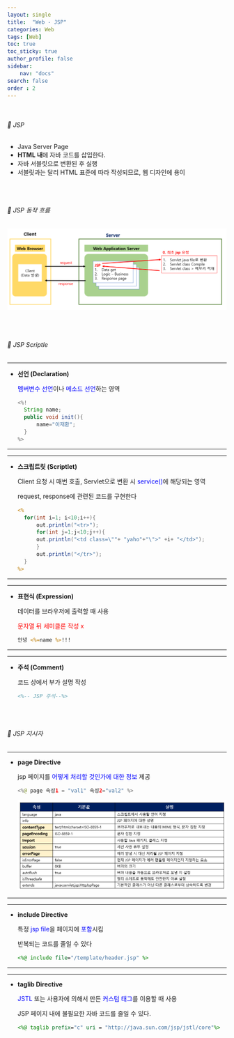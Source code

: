 ```yaml
---
layout: single
title:  "Web - JSP"
categories: Web
tags: [Web]
toc: true
toc_sticky: true
author_profile: false
sidebar:
    nav: "docs"
search: false
order : 2
---
```


<br>

###### 🚥  JSP 

- Java Server Page
- **HTML 내**에 자바 코드를 삽입한다.
- 자바 서블릿으로 변환된 후 실행
- 서블릿과는 달리 HTML 표준에 따라 작성되므로, 웹 디자인에 용이

<br><br>

###### 🚥 JSP 동작 흐름

![image-20220401220947404](../../images/db/2022-04-01-be/image-20220401220947404.png)

<br><br>

###### 🚥 JSP Scriptle

----------------

- **선언 (Declaration)**
  
  <span style="color:blue">멤버변수 선언</span>이나 <span style="color:blue">메소드 선언</span>하는 영역
  
  ``` java
  <%!
  	String name;
  	public void init(){
  		name="이재환";
  	}
  %>
  ```
  

------------

------------

- **스크립트릿 (Scriptlet)**
  
  Client 요청 시 매번 호출, Servlet으로 변환 시 <span style="color:blue">service()</span>에 해당되는 영역
  
  request, response에 관련된 코드를 구현한다
  
  ``` jsp
  <%
  	for(int i=1; i<10;i++){
  		out.println("<tr>");
  		for(int j=1;j<10;j++){
  		out.println("<td class=\""+ "yaho"+"\">" +i+ "</td>");
      	}
      	out.println("</tr>");
  	}
  %>
  ```
  

-----

------

- **표현식 (Expression)**

  데이터를 브라우저에 출력할 때 사용
  
  <span style="color:red">문자열 뒤 세미클론 작성 x</span>

  ``` jsp
  안녕 <%=name %>!!!
  ```
  

--------

------

- **주석 (Comment)**

  코드 상에서 부가 설명 작성
  
  ``` jsp
  <%-- JSP 주석--%>
  ```

<br>

<br>

###### 🚥 JSP 지시자

----------------

- **page Directive**

  jsp 페이지를 <span style="color:blue">어떻게 처리할 것인가에 대한 정보</span> 제공

  ``` java
  <%@ page 속성1 = "val1" 속성2="val2" %>
  ```

  ![image-20220401225056162](../../images/db/2022-04-01-be/image-20220401225056162.png)


------------

----------

- **include Directive**

  특정 <span style="color:blue">jsp file</span>을 페이지에 <span style="color:blue">포함</span>시킴 

  반복되는 코드를 줄일 수 있다

  ``` jsp
  <%@ include file="/template/header.jsp" %>
  ```


--------

----------

- **taglib Directive**

  <span style="color:blue">JSTL</span> 또는 사용자에 의해서 만든 <span style="color:blue">커스텀 태그</span>를 이용할 때 사용

  JSP 페이지 내에 불필요한 자바 코드를 줄일 수 있다.

  ```jsp
  <%@ taglib prefix="c" uri = "http://java.sun.com/jsp/jstl/core"%>
  ```

  

<br>

<br>
